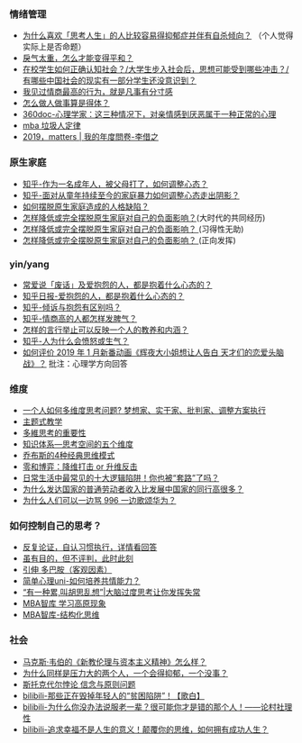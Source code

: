 

### 情绪管理

* [为什么喜欢「思考人生」的人比较容易得抑郁症并伴有自杀倾向？](https://www.zhihu.com/question/20783406) （个人觉得实际上是否命题）
* [戾气太重，怎么才能变得平和？](https://www.zhihu.com/question/33970971/answer/57776266)
* [在校学生如何正确认知社会？/大学生步入社会后，思想可能受到哪些冲击？/有哪些中国社会的现实有一部分学生还没意识到？](https://www.zhihu.com/question/26631336/answer/33539893)
* [我见过情商最高的行为，就是凡事有分寸感](https://kuaibao.qq.com/s/20190813A0PES700?refer=spider) 
* [怎么做人做事算是得体？](https://dhh.dahe.cn/con/0525088400)
* [360doc-心理学家：这三种情况下，对亲情感到厌恶属于一种正常的心理](http://www.360doc.com/content/19/0601/11/37341805_839597711.shtml)
* [mba 垃圾人定律](https://wiki.mbalib.com/wiki/%E5%9E%83%E5%9C%BE%E4%BA%BA%E5%AE%9A%E5%BE%8B)
* [2019，matters | 我的年度問卷-李借之](https://hardbin.com/ipfs/QmUW2VQFfTL5EmLMiBEScFjLTESK3jmcWDMLz8Y9PpmTaQ)

### 原生家庭

* [知乎-作为一名成年人，被父母打了，如何调整心态？](https://www.zhihu.com/question/40984913/answer/555662959)
* [知乎-面对从童年持续至今的家庭暴力如何调整心态走出阴影？](https://www.zhihu.com/question/31277152/answer/51423535)
* [如何摆脱原生家庭造成的人格缺陷？](https://www.zhihu.com/question/291784243/answer/509020322) 
* [怎样降低或完全摆脱原生家庭对自己的负面影响？](https://www.zhihu.com/question/29220666/answer/574374739)(大时代的共同经历)
* [怎样降低或完全摆脱原生家庭对自己的负面影响？ ](https://www.zhihu.com/question/29220666/answer/1322011878) (习得性无助)
* [怎样降低或完全摆脱原生家庭对自己的负面影响？ ](https://www.zhihu.com/question/29220666/answer/162899608) (正向发挥)

### yin/yang

* [常爱说「废话」及爱抱怨的人，都是抱着什么心态的？](https://www.zhihu.com/question/22811035)
* [知乎日报-爱抱怨的人，都是抱着什么心态的？](https://www.zhihu.com/question/22811035/answer/31413064)
* [知乎-倾诉与抱怨有区别吗？](https://www.zhihu.com/question/24573922/answer/32048982)
* [知乎-情商高的人都怎样发脾气？](https://www.zhihu.com/question/24314797)
* [怎样的言行举止可以反映一个人的教养和内涵？](https://www.zhihu.com/question/27871104/answer/45664502)
* [知乎-人为什么会愤怒或生气？](https://www.zhihu.com/question/20222339)
* [如何评价 2019 年 1 月新番动画《辉夜大小姐想让人告白 天才们的恋爱头脑战》？](https://www.zhihu.com/question/307529881/answer/615682870) 批注：心理学方向回答


### 维度

* [一个人如何多维度思考问题? 梦想家、实干家、批判家、调整方案执行](https://www.jianshu.com/p/b1a3ea921e83)
* [主题式教学](https://www.edb.gov.hk/attachment/tc/curriculum-development/cross-kla-studies/gs-primary/teacher-edu-program/20150117-1.pdf)
* [多維思考的重要性](https://data.leafwind.tw/the-importance-of-multi-dimension-thinking-b5dcb18309f4)
* [知识体系—思考空间的五个维度](https://dy.163.com/article/EFSIPRHS05364HA9.html)
* [乔布斯的4种经典思维模式](https://xueqiu.com/2524803655/126735858)
* [零和博弈：降维打击 or 升维反击](https://baijiahao.baidu.com/s?id=1663787177093799453&wfr=spider&for=pc)
* [日常生活中最常见的十大逻辑陷阱！你也被“套路”了吗？](https://www.jianshu.com/p/efedc6ca75a2)
* [为什么发达国家的普通劳动者收入比发展中国家的同行高很多？](https://www.zhihu.com/question/424070082/answer/1506036476)
* [为什么人们可以一边骂 996 一边歌颂华为？](https://www.zhihu.com/question/397839610/answer/1475570715)

### 如何控制自己的思考？

* [反复论证，自认习惯执行，详情看回答](https://www.zhihu.com/question/21961293/answer/577436136)
* [虽有目的，但不评判，此时此刻](https://www.zhihu.com/question/21961293/answer/569839196)
* [引伸 多巴胺（客观因素）](https://www.zhihu.com/question/29692934/answer/845610471)
* [简单心理uni-如何培养共情能力？](https://www.zhihu.com/question/24440657/answer/463431187)
* [“有一种累,叫胡思乱想”|大脑过度思考让你发挥失常](https://www.xinli001.com/info/100462390)
* [MBA智库 学习高原现象](https://wiki.mbalib.com/wiki/%E5%AD%A6%E4%B9%A0%E9%AB%98%E5%8E%9F%E7%8E%B0%E8%B1%A1)
* [MBA智库-结构化思维](https://wiki.mbalib.com/wiki/%E7%BB%93%E6%9E%84%E5%8C%96%E6%80%9D%E7%BB%B4)

### 社会

* [马克斯·韦伯的《新教伦理与资本主义精神》怎么样？](https://www.zhihu.com/question/20081841/answer/1295049872)
* [为什么同样是压力大的两个人，一个会得抑郁，一个没事？](https://www.zhihu.com/question/60946217/answer/1296280250)
* [斯托克代尔悖论 信念与原则问题](https://www.jianshu.com/p/8647b8fa5f8d)
* [bilibili-那些正在毁掉年轻人的“贫困陷阱”！【歌白】](https://www.bilibili.com/video/BV15y4y1y7XA/)
* [bilibili-为什么你没办法说服老一辈？很可能你才是错的那个人！——论村社理性](https://www.bilibili.com/video/BV1ET4y1c7Wi)
* [bilibili-追求幸福不是人生的意义！颠覆你的思维，如何拥有成功人生？](https://www.bilibili.com/video/BV1754y1m71r)

